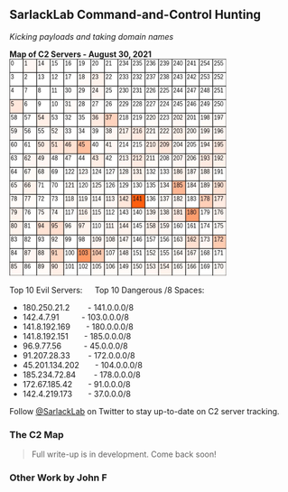 ## SarlackLab Command-and-Control Hunting
_Kicking payloads and taking domain names_


**Map of C2 Servers - August 30, 2021**
<br>
<img src="https://raw.githubusercontent.com/Abjuri5t/SarlackLab/main/2021-Maps/TEST_2021-August-31.jpg" height="384">

Top 10 Evil Servers:  &emsp; Top 10 Dangerous /8 Spaces:
 - 180.250.21.2&emsp;&emsp; - 141.0.0.0/8
 - 142.4.7.91 &emsp; &emsp; - 103.0.0.0/8
 - 141.8.192.169&emsp;&emsp;- 180.0.0.0/8
 - 141.8.192.151&emsp;&emsp;- 185.0.0.0/8
 - 96.9.77.56 &emsp; &emsp; - 45.0.0.0/8
 - 91.207.28.33&emsp;&emsp; - 172.0.0.0/8
 - 45.201.134.202&emsp;&emsp;- 104.0.0.0/8
 - 185.234.72.84&emsp; &emsp;- 178.0.0.0/8
 - 172.67.185.42&emsp;&emsp;- 91.0.0.0/8
 - 142.4.219.173&emsp;&emsp;- 37.0.0.0/8
 

Follow [@SarlackLab](https://twitter.com/SarlackLab) on Twitter to stay up-to-date on C2 server tracking.


### The C2 Map
> Full write-up is in development. Come back soon!


### Other Work by John F
